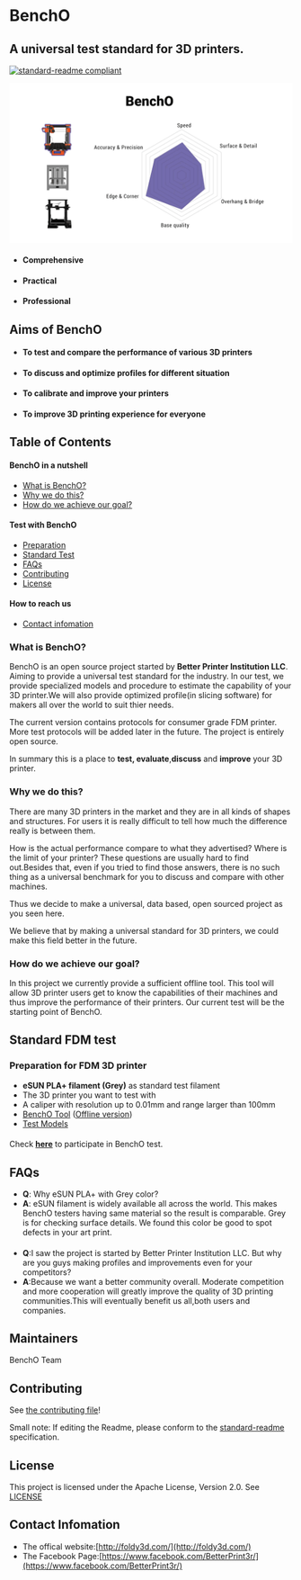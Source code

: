 # BenchO

## A universal test standard for 3D printers.

[![standard-readme compliant](https://img.shields.io/badge/readme%20style-standard-brightgreen.svg?style=flat-square)](https://github.com/RichardLitt/standard-readme)

![avatar](Resource/BenchO-Main.gif)
- #### Comprehensive
- #### Practical
- #### Professional 
## Aims of BenchO
- #### To test and compare the performance of various 3D printers
- #### To discuss and optimize profiles for different situation
- #### To calibrate and improve your printers
- #### To improve 3D printing experience for everyone
## Table of Contents
#### BenchO in a nutshell
- [What is BenchO?](#what-is-bencho)
- [Why we do this?](#why-we-do-this)
- [How do we achieve our goal?](#how-do-we-achieve-our-goal)
#### Test with BenchO
- [Preparation](#preparation)
- [Standard Test](#standard-fdm-test)
- [FAQs](#faqs)
- [Contributing](#contributing)
- [License](#license)
#### How to reach us
- [Contact infomation](#contact-infomation)


### What is BenchO?
BenchO is an open source project started by **Better Printer Institution LLC**.  Aiming to provide a universal test standard for the industry.  In our test, we provide specialized models and procedure to estimate the capability of your 3D printer.We will also provide optimized profile(in slicing software) for makers all over the world to suit thier needs. 

The current version contains protocols for consumer grade FDM printer. More test protocols will be added later in the future. The project is entirely open source.

In summary this is a place to **test, evaluate**,**discuss** and **improve** your 3D printer.

### Why we do this?

There are many 3D printers in the market and they are in all kinds of shapes and structures. For users it is really difficult to tell how much the difference really is between them.

How is the actual performance compare to what they advertised? Where is the limit of your printer? These questions are usually hard to find out.Besides that, even if you tried to find those answers, there is no such thing as a universal benchmark for you to discuss and compare with other machines. 

Thus we decide to make a universal, data based, open sourced project as you seen here. 

We believe that by making a universal standard for 3D printers, we could make this field better in the future.

### How do we achieve our goal?

In this project we currently provide a sufficient offline tool. This tool will allow 3D printer users get to know the capabilities of their machines and thus improve the performance of their printers. Our current test will be the starting point of BenchO.

## Standard FDM test

### Preparation for FDM 3D printer

- **eSUN PLA+ filament (Grey)** as standard test filament
- The 3D printer you want to test with
- A caliper with resolution up to 0.01mm and range larger than 100mm
- [BenchO Tool]() ([Offline version](Standard%20FDM%20test/BenchO_offline_ver20190902.xlsx))
- [Test Models](3Dmodel)

####
Check **[here](Standard%20FDM%20test)** to participate in BenchO test.

## FAQs
- **Q**: Why eSUN PLA+ with Grey color?
- **A**: eSUN filament is widely available all across the world. This makes BenchO testers having same material so the result is comparable. Grey is for checking surface details. We found this color be good to spot defects in your art print.
####
- **Q**:I saw the project is started by Better Printer Institution LLC. But why are you guys making profiles and improvements even for your competitors?
- **A**:Because we want a better community overall. Moderate competition and more cooperation will greatly improve the quality of 3D printing communities.This will eventually benefit us all,both users and companies.
## Maintainers

BenchO Team

## Contributing

See [the contributing file](CONTRIBUTING.md)!

Small note: If editing the Readme, please conform to the [standard-readme](https://github.com/RichardLitt/standard-readme) specification.

## License
This project is licensed under the Apache License, Version 2.0. See
[LICENSE](LICENSE)
## Contact Infomation
- The offical website:[http://foldy3d.com/](http://foldy3d.com/) 
- The Facebook Page:[https://www.facebook.com/BetterPrint3r/](https://www.facebook.com/BetterPrint3r/)
